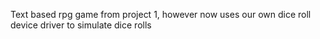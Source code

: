 Text based rpg game from project 1, however now uses our own dice roll device driver to simulate dice rolls

